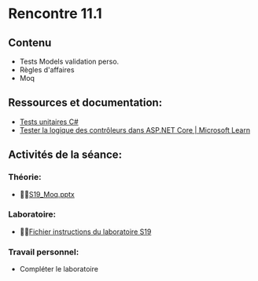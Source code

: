 # Rencontre 11.1

## Contenu
- Tests Models validation perso. 
- Règles d'affaires 
- Moq

## Ressources et documentation: 
- [Tests unitaires C#](https://docs.microsoft.com/en-us/dotnet/core/testing/unit-testing-with-dotnet-test)
- [Tester la logique des contrôleurs dans ASP.NET Core | Microsoft Learn](https://learn.microsoft.com/fr-fr/aspnet/core/mvc/controllers/testing?view=aspnetcore-6.0)

## Activités de la séance: 

### Théorie:  
- 🔗‍💥[S19_Moq.pptx](BRISE)

### Laboratoire:  
- 🔗‍💥[Fichier instructions du laboratoire S19](BRISE)

### Travail personnel: 
- Compléter le laboratoire
